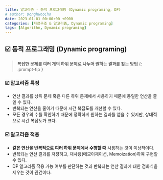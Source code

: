```yaml
---
title: 알고리즘 - 동적 프로그래밍 (Dynamic programing, DP)
# author: DonghwooCho
date: 2023-01-01 00:00:00 +0900
categories: [자료구조 & 알고리즘, Dynamic programing]
tags: [Algorithm, Dynamic programing]
---
```


<h2>☑️ 동적 프로그래밍 (Dynamic programing)</h2>

> <b>복잡한 문제를 여러 개의 하위 문제로 나누어 원하는 결과를 찾는 방법</b>
{: .prompt-tip }

<h3>☑️ 알고리즘 특징</h3>
<ul>
    <li>연산 결과를 상위 문제 혹은 다른 하위 문제에서 사용하기 때문에 동일한 연산을 줄일 수 있다.</li>
    <li>반복되는 연산을 줄이기 때문에 시간 복잡도를 개선할 수 있다.</li>
    <li>모든 경우의 수를 확인하기 때문에 정확하게 원하는 결과를 얻을 수 있지만, 상대적으로 시간 복잡도가 크다. </li>
</ul>

<h3>☑️ 알고리즘 적용</h3>
<ul>
    <li><b>같은 연산을 반복적으로 여러 하위 문제에서 수행할 때</b> 사용하는 것이 이상적이다.</li>
    <li>반복되는 연산 결과를 저장하고, 재사용(메모이제이션, Memoization)하여 구현할 수 있다.</li>
    <li>DP 알고리즘 적용 가능 여부를 판단하는 것과 반복되는 연산 결과에 대한 점화식을 세우는 것이 관건이다.</li>
</ul>